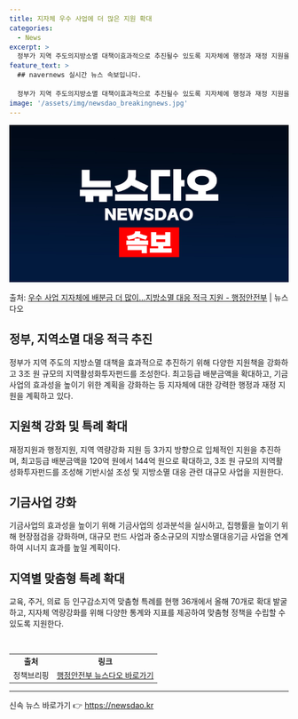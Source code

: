 ```yaml
---
title: 지자체 우수 사업에 더 많은 지원 확대
categories:
  - News
excerpt: >
  정부가 지역 주도의지방소멸 대책이효과적으로 추진될수 있도록 지자체에 행정과 재정 지원을 강화한다. 이를 위해…
feature_text: >
  ## navernews 실시간 뉴스 속보입니다.

  정부가 지역 주도의지방소멸 대책이효과적으로 추진될수 있도록 지자체에 행정과 재정 지원을 강화한다. 이를 위해…
image: '/assets/img/newsdao_breakingnews.jpg'
---
```


![뉴스다오 속보](/assets/img/newsdao_breakingnews.jpg)

<p>출처: <a href="https://newsdao.kr/2943" rel="dofollow">우수 사업 지자체에 배분금 더 많이…지방소멸 대응 적극 지원 - 행정안전부</a> | 뉴스다오</p>

<h2 data-ke-size="size26">정부, 지역소멸 대응 적극 추진</h2>
<p data-ke-size="size16">정부가 지역 주도의 지방소멸 대책을 효과적으로 추진하기 위해 다양한 지원책을 강화하고 3조 원 규모의 지역활성화투자펀드를 조성한다. 최고등급 배분금액을 확대하고, 기금사업의 효과성을 높이기 위한 계획을 강화하는 등 지자체에 대한 강력한 행정과 재정 지원을 계획하고 있다.</p>

<h2 data-ke-size="size26">지원책 강화 및 특례 확대</h2>
<p data-ke-size="size16">재정지원과 행정지원, 지역 역량강화 지원 등 3가지 방향으로 입체적인 지원을 추진하며, 최고등급 배분금액을 120억 원에서 144억 원으로 확대하고, 3조 원 규모의 지역활성화투자펀드를 조성해 기반시설 조성 및 지방소멸 대응 관련 대규모 사업을 지원한다.</p>

<h2 data-ke-size="size26">기금사업 강화</h2>
<p data-ke-size="size16">기금사업의 효과성을 높이기 위해 기금사업의 성과분석을 실시하고, 집행률을 높이기 위해 현장점검을 강화하며, 대규모 펀드 사업과 중소규모의 지방소멸대응기금 사업을 연계하여 시너지 효과를 높일 계획이다.</p>

<h2 data-ke-size="size26">지역별 맞춤형 특례 확대</h2>
<p data-ke-size="size16">교육, 주거, 의료 등 인구감소지역 맞춤형 특례를 현행 36개에서 올해 70개로 확대 발굴하고, 지자체 역량강화를 위해 다양한 통계와 지표를 제공하여 맞춤형 정책을 수립할 수 있도록 지원한다.</p>

<p data-ke-size="size16">&nbsp;</p>

<table>
	<tbody>
		<tr>
			<td style="text-align: center; height: 17px;"><b>출처</b></td>
			<td style="text-align: center; height: 17px;"><b>링크</b></td>
		</tr>
		<tr>
			<td style="text-align: center; height: 17px;">정책브리핑</td>
			<td style="text-align: center; height: 17px;"><a href="https://newsdao.kr/2943">행정안전부 뉴스다오 바로가기</a></td>
		</tr>
	</tbody>
</table>

<hr> 

신속 뉴스 바로가기 👉 <a href="https://newsdao.kr" rel="dofollow">https://newsdao.kr</a>


